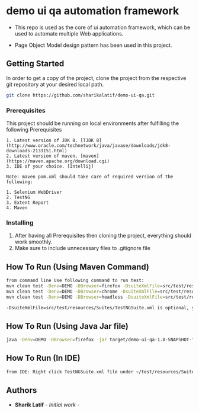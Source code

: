 # demo ui qa automation framework

* This repo is used as the core of ui automation framework, which can be used to automate multiple Web applications.

* Page Object Model design pattern has been used in this project.


## Getting Started

In order to get a copy of the project, clone the project from the respective git repository at your desired local path.

```bash
git clone https://github.com/sharikalatif/demo-ui-qa.git

```

### Prerequisites

This project should be running on local environments after fulfilling the following Prerequisites

```
1. Latest version of JDK 8. [TJDK 8] (http://www.oracle.com/technetwork/java/javase/downloads/jdk8-downloads-2133151.html)
2. Latest version of maven. [maven] (https://maven.apache.org/download.cgi)
3. IDE of your choice. [Intellij] 

Note: maven pom.xml should take care of required version of the following:

1. Selenium WebDriver
2. TestNG
3. Extent Report
4. Maven
```

### Installing

1. After having all Prerequisites then cloning the project, everything should work smoothly.
2. Make sure to include unnecessary files to .gitignore file



## How To Run (Using Maven Command)
```bash
from command line Use following command to run test: 
mvn clean test -Denv=DEMO -DBrowser=firefox -DsuiteXmlFile=src/test/resources/Suites/TestSuite.xml
mvn clean test -Denv=DEMO -DBrowser=chrome -DsuiteXmlFile=src/test/resources/Suites/TestSuite.xml
mvn clean test -Denv=DEMO -DBrowser=headless -DsuiteXmlFile=src/test/resources/Suites/TestSuite.xml

-DsuiteXmlFile=src/test/resources/Suites/TestNGSuite.xml is optional, you have different *.xml file, please use it.

```

## How To Run (Using Java Jar file)
```bash
java -Denv=DEMO -DBrowser=firefox -jar target/demo-ui-qa-1.0-SNAPSHOT-fat-tests.jar src/test/resources/Suites/TestSuite.xml

```

## How To Run (In IDE)
```bash
from IDE: Right click TestNGSuite.xml file under ~/test/resources/Suites folder and pass parameters -Denv=DEMO -DBrowser=firefox
```

## Authors

* **Sharik Latif** - *Initial work* -


